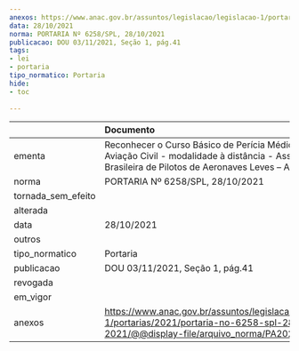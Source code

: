 ```yaml
---
anexos: https://www.anac.gov.br/assuntos/legislacao/legislacao-1/portarias/2021/portaria-no-6258-spl-28-10-2021/@@display-file/arquivo_norma/PA2021-6258.pdf
data: 28/10/2021
norma: PORTARIA Nº 6258/SPL, 28/10/2021
publicacao: DOU 03/11/2021, Seção 1, pág.41
tags:
- lei
- portaria
tipo_normatico: Portaria
hide: 
- toc 
 
---
```


|                    | Documento                                                                                                                                            |
|:-------------------|:-----------------------------------------------------------------------------------------------------------------------------------------------------|
| ementa             | Reconhecer o Curso Básico de Perícia Médica na Aviação Civil - modalidade à distância - Associação Brasileira de Pilotos de Aeronaves Leves – ABUL.  |
| norma              | PORTARIA Nº 6258/SPL, 28/10/2021                                                                                                                     |
| tornada_sem_efeito |                                                                                                                                                      |
| alterada           |                                                                                                                                                      |
| data               | 28/10/2021                                                                                                                                           |
| outros             |                                                                                                                                                      |
| tipo_normatico     | Portaria                                                                                                                                             |
| publicacao         | DOU 03/11/2021, Seção 1, pág.41                                                                                                                      |
| revogada           |                                                                                                                                                      |
| em_vigor           |                                                                                                                                                      |
| anexos             | https://www.anac.gov.br/assuntos/legislacao/legislacao-1/portarias/2021/portaria-no-6258-spl-28-10-2021/@@display-file/arquivo_norma/PA2021-6258.pdf |
